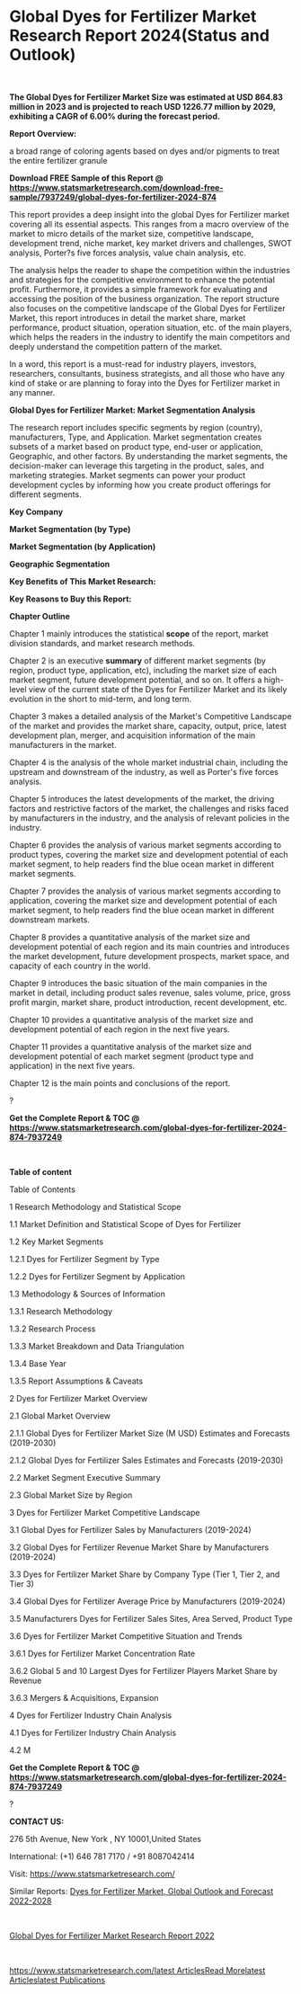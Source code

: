 <h1>Global Dyes for Fertilizer Market Research Report 2024(Status and Outlook)</h1><br/><p><strong>The Global Dyes for Fertilizer Market Size was estimated at USD 864.83 million in 2023 and is projected to reach USD 1226.77 million by 2029, exhibiting a <strong>CAGR</strong> of 6.00% during the forecast period.</strong></p>
 
 
 
 <p><strong>Report Overview:</strong></p>
 
 
 
 <p>a broad range of coloring agents based on dyes and/or pigments to treat the entire fertilizer granule</p>
 
 
 
 <p><strong>Download FREE Sample of this Report @ <a href="https://www.statsmarketresearch.com/download-free-sample/7937249/global-dyes-for-fertilizer-2024-874">https://www.statsmarketresearch.com/download-free-sample/7937249/global-dyes-for-fertilizer-2024-874</a></strong></p>
 
 
 
 <p>This report provides a deep insight into the global Dyes for Fertilizer market covering all its essential aspects. This ranges from a macro overview of the market to micro details of the market size, competitive landscape, development trend, niche market, key market drivers and challenges, SWOT analysis, Porter?s five forces analysis, value chain analysis, etc.</p>
 
 
 
 <p>The analysis helps the reader to shape the competition within the industries and strategies for the competitive environment to enhance the potential profit. Furthermore, it provides a simple framework for evaluating and accessing the position of the business organization. The report structure also focuses on the competitive landscape of the Global Dyes for Fertilizer Market, this report introduces in detail the market share, market performance, product situation, operation situation, etc. of the main players, which helps the readers in the industry to identify the main competitors and deeply understand the competition pattern of the market.</p>
 
 
 
 <p>In a word, this report is a must-read for industry players, investors, researchers, consultants, business strategists, and all those who have any kind of stake or are planning to foray into the Dyes for Fertilizer market in any manner.</p>
 
 
 
 <p><strong>Global Dyes for Fertilizer Market: Market Segmentation Analysis</strong></p>
 
 
 
 <p>The research report includes specific segments by region (country), manufacturers, Type, and Application. Market segmentation creates subsets of a market based on product type, end-user or application, Geographic, and other factors. By understanding the market segments, the decision-maker can leverage this targeting in the product, sales, and marketing strategies. Market segments can power your product development cycles by informing how you create product offerings for different segments.</p>
 
 
 
 <p><strong>Key Company</strong></p>
 
 
 
 <p><strong>Market Segmentation (by Type)</strong></p>
 
 
 
 <p><strong>Market Segmentation (<strong>by Application</strong>)</strong></p>
 
 
 
 <p><strong>Geographic Segmentation</strong></p>
 
 
 
 <p><strong>Key Benefits of This Market Research:</strong></p>
 
 
 
 <p><strong>Key <strong>Reasons to Buy</strong> this Report:</strong></p>
 
 
 
 <p><strong>Chapter Outline</strong></p>
 
 
 
 <p>Chapter 1 mainly introduces the statistical <strong>scope</strong> of the report, market division standards, and market research methods.</p>
 
 
 
 <p>Chapter 2 is an executive <strong>summary</strong> of different market segments (by region, product type, application, etc), including the market size of each market segment, future development potential, and so on. It offers a high-level view of the current state of the Dyes for Fertilizer Market and its likely evolution in the short to mid-term, and long term.</p>
 
 
 
 <p>Chapter 3 makes a detailed analysis of the Market&#39;s Competitive Landscape of the market and provides the market share, capacity, output, price, latest development plan, merger, and acquisition information of the main manufacturers in the market.</p>
 
 
 
 <p>Chapter 4 is the analysis of the whole market industrial chain, including the upstream and downstream of the industry, as well as Porter&#39;s five forces analysis.</p>
 
 
 
 <p>Chapter 5 introduces the latest developments of the market, the driving factors and restrictive factors of the market, the challenges and risks faced by manufacturers in the industry, and the analysis of relevant policies in the industry.</p>
 
 
 
 <p>Chapter 6 provides the analysis of various market segments according to product types, covering the market size and development potential of each market segment, to help readers find the blue ocean market in different market segments.</p>
 
 
 
 <p>Chapter 7 provides the analysis of various market segments according to application, covering the market size and development potential of each market segment, to help readers find the blue ocean market in different downstream markets.</p>
 
 
 
 <p>Chapter 8 provides a quantitative analysis of the market size and development potential of each region and its main countries and introduces the market development, future development prospects, market space, and capacity of each country in the world.</p>
 
 
 
 <p>Chapter 9 introduces the basic situation of the main companies in the market in detail, including product sales revenue, sales volume, price, gross profit margin, market share, product introduction, recent development, etc.</p>
 
 
 
 <p>Chapter 10 provides a quantitative analysis of the market size and development potential of each region in the next five years.</p>
 
 
 
 <p>Chapter 11 provides a quantitative analysis of the market size and development potential of each market segment (product type and application) in the next five years.</p>
 
 
 
 <p>Chapter 12 is the main points and conclusions of the report.</p>
 
 
 
 <p>? </p>
 
 
 
 <div><b>Get the Complete Report & TOC @ <a href="https://www.statsmarketresearch.com/global-dyes-for-fertilizer-2024-874-7937249">https://www.statsmarketresearch.com/global-dyes-for-fertilizer-2024-874-7937249</a></b></div>
 
 
 
 <p><br />
 
 <b>Table of content</b></p>
 
 
 
 <p>Table of Contents<br />
 
 1 Research Methodology and Statistical Scope<br />
 
 1.1 Market Definition and Statistical Scope of Dyes for Fertilizer<br />
 
 1.2 Key Market Segments<br />
 
 1.2.1 Dyes for Fertilizer Segment by Type<br />
 
 1.2.2 Dyes for Fertilizer Segment by Application<br />
 
 1.3 Methodology & Sources of Information<br />
 
 1.3.1 Research Methodology<br />
 
 1.3.2 Research Process<br />
 
 1.3.3 Market Breakdown and Data Triangulation<br />
 
 1.3.4 Base Year<br />
 
 1.3.5 Report Assumptions & Caveats<br />
 
 2 Dyes for Fertilizer Market Overview<br />
 
 2.1 Global Market Overview<br />
 
 2.1.1 Global Dyes for Fertilizer Market Size (M USD) Estimates and Forecasts (2019-2030)<br />
 
 2.1.2 Global Dyes for Fertilizer Sales Estimates and Forecasts (2019-2030)<br />
 
 2.2 Market Segment Executive Summary<br />
 
 2.3 Global Market Size by Region<br />
 
 3 Dyes for Fertilizer Market Competitive Landscape<br />
 
 3.1 Global Dyes for Fertilizer Sales by Manufacturers (2019-2024)<br />
 
 3.2 Global Dyes for Fertilizer Revenue Market Share by Manufacturers (2019-2024)<br />
 
 3.3 Dyes for Fertilizer Market Share by Company Type (Tier 1, Tier 2, and Tier 3)<br />
 
 3.4 Global Dyes for Fertilizer Average Price by Manufacturers (2019-2024)<br />
 
 3.5 Manufacturers Dyes for Fertilizer Sales Sites, Area Served, Product Type<br />
 
 3.6 Dyes for Fertilizer Market Competitive Situation and Trends<br />
 
 3.6.1 Dyes for Fertilizer Market Concentration Rate<br />
 
 3.6.2 Global 5 and 10 Largest Dyes for Fertilizer Players Market Share by Revenue<br />
 
 3.6.3 Mergers & Acquisitions, Expansion<br />
 
 4 Dyes for Fertilizer Industry Chain Analysis<br />
 
 4.1 Dyes for Fertilizer Industry Chain Analysis<br />
 
 4.2 M</p>
 
 
 
 <div><b>Get the Complete Report & TOC @ <a href="https://www.statsmarketresearch.com/global-dyes-for-fertilizer-2024-874-7937249">https://www.statsmarketresearch.com/global-dyes-for-fertilizer-2024-874-7937249</a></b></div>
 
 
 
 <p>? </p>
 
 
 
 <p><b>CONTACT US:</b><br />
 
 276 5th Avenue, New York , NY 10001,United States<br />
 
 International: (+1) 646 781 7170 / +91 8087042414<br />
 
 Visit: <a href="https://www.statsmarketresearch.com/">https://www.statsmarketresearch.com/</a><br />
 
 Similar Reports: <a href="https://www.statsmarketresearch.com/global-dyes-for-fertilizer-2024-874-7937249">Dyes for Fertilizer Market, Global Outlook and Forecast 2022-2028</a><br />
 
 <br />
 
 <a href="https://www.statsmarketresearch.com/global-dyes-for-fertilizer-2024-874-7937249">Global Dyes for Fertilizer Market Research Report 2022</a><br />
 
 <br />
 
 <a href="https://gyeongbokgung.com">https://www.statsmarketresearch.com/</a><a href="https://hallyeomaritime.com">latest Articles</a><a href="https://jingwansa.com">Read More</a><a href="https://nguoiviet.jp/">latest Articles</a><a href="https://www.intelmarketresearch.com/">latest Publications</a></p>